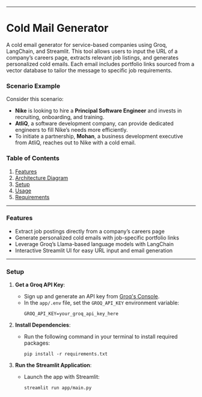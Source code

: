

---

#  Cold Mail Generator

A cold email generator for service-based companies using Groq, LangChain, and Streamlit. This tool allows users to input the URL of a company’s careers page, extracts relevant job listings, and generates personalized cold emails. Each email includes portfolio links sourced from a vector database to tailor the message to specific job requirements.

### Scenario Example

Consider this scenario:
- **Nike** is looking to hire a **Principal Software Engineer** and invests in recruiting, onboarding, and training.
- **AtliQ**, a software development company, can provide dedicated engineers to fill Nike’s needs more efficiently.
- To initiate a partnership, **Mohan**, a business development executive from AtliQ, reaches out to Nike with a cold email.

### Table of Contents
1. [Features](#features)
2. [Architecture Diagram](#architecture-diagram)
3. [Setup](#setup)
4. [Usage](#usage)
5. [Requirements](#requirements)

---

### Features

- Extract job postings directly from a company’s careers page
- Generate personalized cold emails with job-specific portfolio links
- Leverage Groq’s Llama-based language models with LangChain
- Interactive Streamlit UI for easy URL input and email generation

---

### Setup

1. **Get a Groq API Key**:
   - Sign up and generate an API key from [Groq's Console](https://console.groq.com/keys).
   - In the `app/.env` file, set the `GROQ_API_KEY` environment variable:
     ```plaintext
     GROQ_API_KEY=your_groq_api_key_here
     ```

2. **Install Dependencies**:
   - Run the following command in your terminal to install required packages:
     ```shell
     pip install -r requirements.txt
     ```

3. **Run the Streamlit Application**:
   - Launch the app with Streamlit:
     ```shell
     streamlit run app/main.py
     ```


